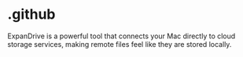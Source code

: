 # .github
ExpanDrive is a powerful tool that connects your Mac directly to cloud storage services, making remote files feel like they are stored locally.
